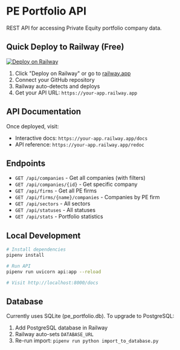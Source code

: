 # PE Portfolio API

REST API for accessing Private Equity portfolio company data.

## Quick Deploy to Railway (Free)

[![Deploy on Railway](https://railway.app/button.svg)](https://railway.app/new/template)

1. Click "Deploy on Railway" or go to [railway.app](https://railway.app)
2. Connect your GitHub repository
3. Railway auto-detects and deploys
4. Get your API URL: `https://your-app.railway.app`

## API Documentation

Once deployed, visit:
- Interactive docs: `https://your-app.railway.app/docs`
- API reference: `https://your-app.railway.app/redoc`

## Endpoints

- `GET /api/companies` - Get all companies (with filters)
- `GET /api/companies/{id}` - Get specific company
- `GET /api/firms` - Get all PE firms
- `GET /api/firms/{name}/companies` - Companies by PE firm
- `GET /api/sectors` - All sectors
- `GET /api/statuses` - All statuses
- `GET /api/stats` - Portfolio statistics

## Local Development

```bash
# Install dependencies
pipenv install

# Run API
pipenv run uvicorn api:app --reload

# Visit http://localhost:8000/docs
```

## Database

Currently uses SQLite (pe_portfolio.db). To upgrade to PostgreSQL:

1. Add PostgreSQL database in Railway
2. Railway auto-sets `DATABASE_URL`
3. Re-run import: `pipenv run python import_to_database.py`
